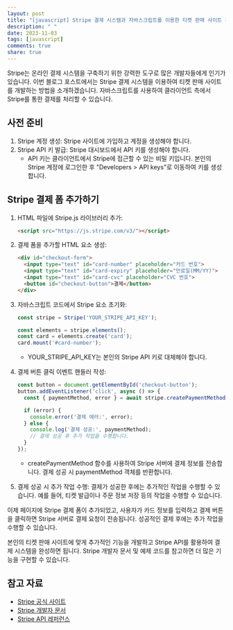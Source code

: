 ```yaml
---
layout: post
title: "[javascript] Stripe 결제 시스템과 자바스크립트를 이용한 티켓 판매 사이트 개발 방법"
description: " "
date: 2023-11-03
tags: [javascript]
comments: true
share: true
---
```


Stripe는 온라인 결제 시스템을 구축하기 위한 강력한 도구로 많은 개발자들에게 인기가 있습니다. 이번 블로그 포스트에서는 Stripe 결제 시스템을 이용하여 티켓 판매 사이트를 개발하는 방법을 소개하겠습니다. 자바스크립트를 사용하여 클라이언트 측에서 Stripe를 통한 결제를 처리할 수 있습니다.

## 사전 준비
1. Stripe 계정 생성: Stripe 사이트에 가입하고 계정을 생성해야 합니다.
2. Stripe API 키 발급: Stripe 대시보드에서 API 키를 생성해야 합니다.
   - API 키는 클라이언트에서 Stripe에 접근할 수 있는 비밀 키입니다. 본인의 Stripe 계정에 로그인한 후 "Developers > API keys"로 이동하여 키를 생성합니다.

## Stripe 결제 폼 추가하기
1. HTML 파일에 Stripe.js 라이브러리 추가: 
   ```html
   <script src="https://js.stripe.com/v3/"></script>
   ```
2. 결제 폼을 추가할 HTML 요소 생성:
   ```html
   <div id="checkout-form">
     <input type="text" id="card-number" placeholder="카드 번호">
     <input type="text" id="card-expiry" placeholder="만료일(MM/YY)">
     <input type="text" id="card-cvc" placeholder="CVC 번호">
     <button id="checkout-button">결제</button>
   </div>
   ```
3. 자바스크립트 코드에서 Stripe 요소 초기화:
   ```javascript
   const stripe = Stripe('YOUR_STRIPE_API_KEY');

   const elements = stripe.elements();
   const card = elements.create('card');
   card.mount('#card-number');
   ```
   - YOUR_STRIPE_API_KEY는 본인의 Stripe API 키로 대체해야 합니다.

4. 결제 버튼 클릭 이벤트 핸들러 작성:
   ```javascript
   const button = document.getElementById('checkout-button');
   button.addEventListener('click', async () => {
     const { paymentMethod, error } = await stripe.createPaymentMethod('card', card);
   
     if (error) {
       console.error('결제 에러:', error);
     } else {
       console.log('결제 성공:', paymentMethod);
       // 결제 성공 후 추가 작업을 수행합니다.
     }
   });
   ```
   - createPaymentMethod 함수를 사용하여 Stripe 서버에 결제 정보를 전송합니다. 결제 성공 시 paymentMethod 객체를 반환합니다.

5. 결제 성공 시 추가 작업 수행: 결제가 성공한 후에는 추가적인 작업을 수행할 수 있습니다. 예를 들어, 티켓 발급이나 주문 정보 저장 등의 작업을 수행할 수 있습니다.

이제 페이지에 Stripe 결제 폼이 추가되었고, 사용자가 카드 정보를 입력하고 결제 버튼을 클릭하면 Stripe 서버로 결제 요청이 전송됩니다. 성공적인 결제 후에는 추가 작업을 수행할 수 있습니다.

본인의 티켓 판매 사이트에 맞게 추가적인 기능을 개발하고 Stripe API를 활용하여 결제 시스템을 완성하면 됩니다. Stripe 개발자 문서 및 예제 코드를 참고하면 더 많은 기능을 구현할 수 있습니다.

## 참고 자료
- [Stripe 공식 사이트](https://stripe.com/)
- [Stripe 개발자 문서](https://stripe.com/docs)
- [Stripe API 레퍼런스](https://stripe.com/docs/api)